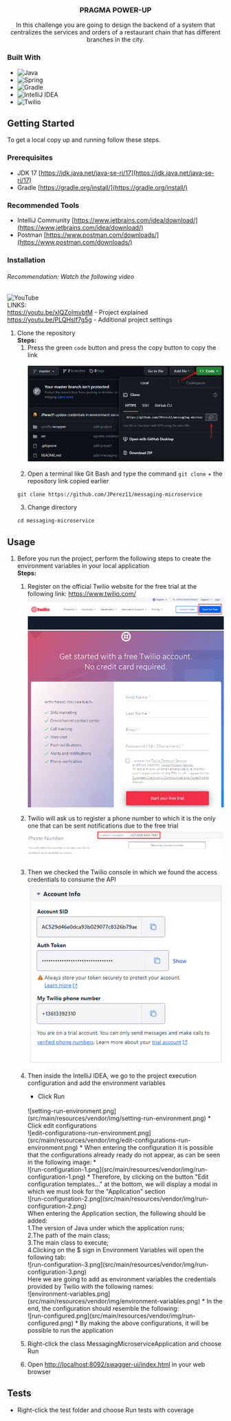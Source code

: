 <br />
<div>
<h3 style="text-align: center">PRAGMA POWER-UP</h3>
  <p style="text-align: center">
    In this challenge you are going to design the backend of a system that centralizes the services and orders of a restaurant chain that has different branches in the city.
  </p>
</div>

### Built With

* ![Java](https://img.shields.io/badge/Java-ED8B00?style=for-the-badge&logo=openjdk&logoColor=white)
* ![Spring](https://img.shields.io/badge/Spring-6DB33F?style=for-the-badge&logo=spring&logoColor=white)
* ![Gradle](https://img.shields.io/badge/Gradle-02303A.svg?style=for-the-badge&logo=Gradle&logoColor=white)
* ![IntelliJ IDEA](https://img.shields.io/badge/IntelliJ_IDEA-000000.svg?style=for-the-badge&logo=intellij-idea&logoColor=white)
* ![Twilio](https://img.shields.io/badge/Twilio-F22F46?style=for-the-badge&logo=Twilio&logoColor=white)


<!-- GETTING STARTED -->
## Getting Started

To get a local copy up and running follow these steps.

### Prerequisites

* JDK 17 [https://jdk.java.net/java-se-ri/17](https://jdk.java.net/java-se-ri/17)
* Gradle [https://gradle.org/install/](https://gradle.org/install/)

### Recommended Tools
* IntelliJ Community [https://www.jetbrains.com/idea/download/](https://www.jetbrains.com/idea/download/)
* Postman [https://www.postman.com/downloads/](https://www.postman.com/downloads/)

### Installation

###### Recommendation: Watch the following video ######
![YouTube](https://img.shields.io/badge/YouTube-FF0000?style=for-the-badge&logo=youtube&logoColor=white)
<br>LINKS:
<br> https://youtu.be/xIQZolmvbtM - Project explained
<br> https://youtu.be/PLQHsIf7g5g - Additional project settings

1. Clone the repository
   <br>
   <b>Steps:</b>
   <br>
   1. Press the green ``code`` button and press the copy button to copy the link
      <br><br>
      ![clone-repository-messaging.png](src/main/resources/vendor/img/clone-repository-messaging.png)
      <br><br>
   2. Open a terminal like Git Bash and type the command ``git clone`` + the repository link copied earlier
   ```shell
   git clone https://github.com/JPerez11/messaging-microservice
   ```
   3. Change directory
   ```shell
   cd messaging-microservice
   ```

<!-- USAGE -->
## Usage

1. Before you run the project, perform the following steps to create the environment variables in your local application
   <br>
   <b>Steps:</b>
   <br>
   1. Register on the official Twilio website for the free trial at the following link: https://www.twilio.com/
      ![start-for-free-twilio.png](src/main/resources/vendor/img/start-for-free-twilio.png)
      ![register-form-twilio.png](src/main/resources/vendor/img/register-form-twilio.png)
   2. Twilio will ask us to register a phone number to which it is the only one that can be sent notifications due to the free trial
   ![phone-twilio.png](src/main/resources/vendor/img/phone-twilio.png)
   3. Then we checked the Twilio console in which we found the access credentials to consume the API
   ![credentials-twilio.png](src/main/resources/vendor/img/credentials-twilio.png)
   4. Then inside the IntelliJ IDEA, we go to the project execution configuration and add the environment variables
      * Click Run
      <br>
      ![setting-run-environment.png](src/main/resources/vendor/img/setting-run-environment.png)
      * Click edit configurations
      <br>
      ![edit-configurations-run-environment.png](src/main/resources/vendor/img/edit-configurations-run-environment.png)
      * When entering the configuration it is possible that the configurations already ready do not appear, as can be seen in the following image:
      * <br>
      ![run-configuration-1.png](src/main/resources/vendor/img/run-configuration-1.png)
      * Therefore, by clicking on the button "Edit configuration templates..." at the bottom, we will display a modal in which we must look for the "Application" section
      <br>
      ![run-configuration-2.png](src/main/resources/vendor/img/run-configuration-2.png)
      <br>When entering the Application section, the following should be added:
      <br>1.The version of Java under which the application runs;
      <br>2.The path of the main class;
      <br>3.The main class to execute;
      <br>4.Clicking on the $ sign in Environment Variables will open the following tab:
      <br>
      ![run-configuration-3.png](src/main/resources/vendor/img/run-configuration-3.png)
      <br>Here we are going to add as environment variables the credentials provided by Twilio with the following names:
      <br>
      ![environment-variables.png](src/main/resources/vendor/img/environment-variables.png)
      * In the end, the configuration should resemble the following:
      <br>
      ![run-configured.png](src/main/resources/vendor/img/run-configured.png)
      * By making the above configurations, it will be possible to run the application

   5. Right-click the class MessagingMicroserviceApplication and choose Run
   6. Open [http://localhost:8092/swagger-ui/index.html](http://localhost:8092/swagger-ui/index.html) in your web browser
<!-- ROADMAP -->
## Tests

- Right-click the test folder and choose Run tests with coverage
